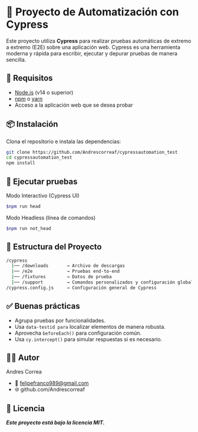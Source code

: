 # 🧪 Proyecto de Automatización con Cypress

Este proyecto utiliza **Cypress** para realizar pruebas automáticas de extremo a extremo (E2E) sobre una aplicación web. Cypress es una herramienta moderna y rápida para escribir, ejecutar y depurar pruebas de manera sencilla.

## 🚀 Requisitos

- [Node.js](https://nodejs.org/) (v14 o superior)
- [npm](https://www.npmjs.com/) o [yarn](https://yarnpkg.com/)
- Acceso a la aplicación web que se desea probar

## 📦 Instalación

Clona el repositorio e instala las dependencias:

```bash
git clone https://github.com/Andrescorreaf/cypressautomation_test
cd cypressautomation_test
npm install
```

## 🧪  Ejecutar pruebas

Modo Interactivo (Cypress UI)

```bash
$npm run head
```
Modo Headless (línea de comandos)

```bash
$npm run not_head
```
## 📁 Estructura del Proyecto

```bash
/cypress
  |── /downloads       → Archivo de descargas
  |── /e2e             → Pruebas end-to-end
  |── /fixtures        → Datos de prueba
  |── /support         → Comandos personalizados y configuración global
/cypress.config.js     → Configuración general de Cypress
```
## ✅ Buenas prácticas

* Agrupa pruebas por funcionalidades.
* Usa ```data-testid para``` localizar elementos de manera robusta.
* Aprovecha ```beforeEach()``` para configuración común.
* Usa ```cy.intercept()``` para simular respuestas si es necesario.
  
## 🧑‍💻 Autor
Andres Correa

* 📧 felipefranco989@gmail.com
* 🌐 github.com/Andrescorreaf

## 📄 Licencia

***Este proyecto está bajo la licencia MIT.***

